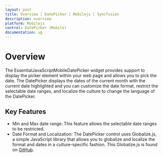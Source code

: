 ```yaml
---
layout: post
title: Overview | DatePicker | Mobilejs | Syncfusion
description: overview
platform: Mobilejs
control: DatePicker (Mobile)
documentation: ug
---
```


# Overview

The EssentialJavaScriptMobileDatePicker widget provides support to display the picker element within your web page and allows you to pick the date. The DatePicker displays the dates of the current month with the current date highlighted and you can customize the date format, restrict the selectable date ranges, and localize the culture to change the language of the DatePicker.

## Key Features

* Min and Max date range: This feature allows the selectable date ranges to be restricted.
* Date Format and Localization: The DatePicker control uses Globalize.js, a simple JavaScript library that allows you to globalize and localize the format and dates in a culture-specific fashion. This Globalize.js is found on [GitHub](https://github.com/jquery/globalize).



